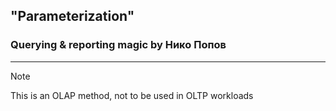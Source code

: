 ## "Parameterization"
### Querying & reporting magic by Нико Попов  
---
> [!NOTE]  
> This is an OLAP method, not to be used in OLTP workloads
